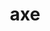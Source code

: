 ---
git: https://github.com/dequelabs/axe-core
guide: https://github.com/dequelabs/axe-website/tree/master/assets/images
logohandle: deque_axe
sort: axe
title: axe
website: https://www.deque.com/axe/
---
